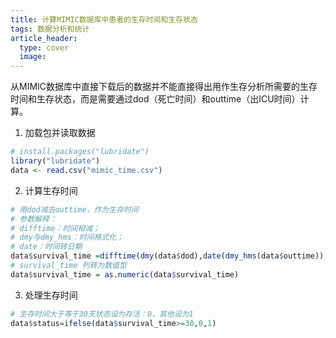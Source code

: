 ```yaml
---
title: 计算MIMIC数据库中患者的生存时间和生存状态
tags: 数据分析和统计
article_header:
  type: cover
  image:
---
```

从MIMIC数据库中直接下载后的数据并不能直接得出用作生存分析所需要的生存时间和生存状态，而是需要通过dod（死亡时间）和outtime（出ICU时间）计算。
<!--more-->

1. 加载包并读取数据

```R
# install.packages("lubridate")
library("lubridate")
data <- read.csv("mimic_time.csv")
```

2. 计算生存时间

```R
# 用dod减去outtime，作为生存时间
# 参数解释：
# difftime：时间相减；
# dmy与dmy_hms：时间格式化；
# date：时间转日期
data$survival_time =difftime(dmy(data$dod),date(dmy_hms(data$outtime)),units = "days")
# survival_time 列转为数值型
data$survival_time = as.numeric(data$survival_time)
```

3. 处理生存时间

```R
# 生存时间大于等于30天状态设为存活：0，其他设为1
data$status=ifelse(data$survival_time>=30,0,1) 
```

